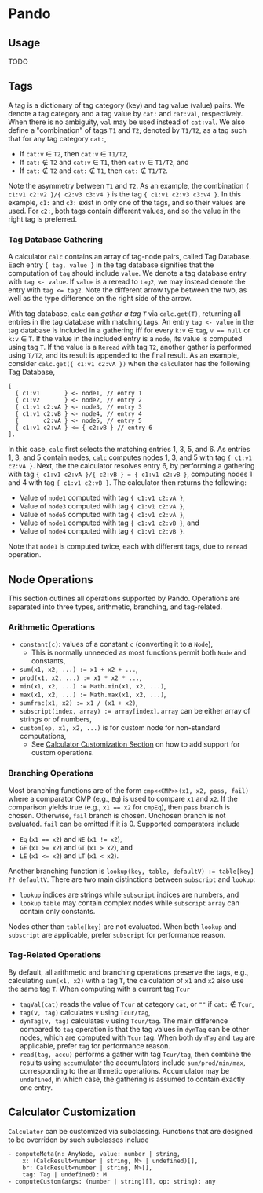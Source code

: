 # Pando

## Usage

TODO

## Tags

A tag is a dictionary of tag category (key) and tag value (value) pairs.
We denote a tag category and a tag value by `cat:` and `cat:val`, respectively.
When there is no ambiguity, `val` may be used instead of `cat:val`.
We also define a "combination" of tags `T1` and `T2`, denoted by `T1/T2`, as a tag such that for any tag category `cat:`,

- If `cat:v` ∈ `T2`, then `cat:v` ∈ `T1/T2`,
- If `cat:` ∉ `T2` and `cat:v` ∈ `T1`, then `cat:v` ∈ `T1/T2`, and
- If `cat:` ∉ `T2` and `cat:` ∉ `T1`, then `cat:` ∉ `T1/T2`.

Note the asymmetry between `T1` and `T2`.
As an example, the combination `{ c1:v1 c2:v2 }/{ c2:v3 c3:v4 }` is the tag `{ c1:v1 c2:v3 c3:v4 }`.
In this example, `c1:` and `c3:` exist in only one of the tags, and so their values are used.
For `c2:`, both tags contain different values, and so the value in the right tag is preferred.

### Tag Database Gathering

A calculator `calc` contains an array of tag-node pairs, called Tag Database.
Each entry `{ tag, value }` in the tag database signifies that the computation of `tag` should include `value`.
We denote a tag database entry with `tag <- value`.
If `value` is a reread to `tag2`, we may instead denote the entry with `tag <= tag2`.
Note the different arrow type between the two, as well as the type difference on the right side of the arrow.

With tag database, `calc` can _gather a tag `T`_ via `calc.get(T)`, returning all entries in the tag database with matching tags.
An entry `tag <- value` in the tag database is included in a gathering iff for every `k:v` ∈ `tag`, `v == null` or `k:v` ∈ `T`.
If the value in the included entry is a `node`, its value is computed using tag `T`.
If the value is a `Reread` with tag `T2`, another gather is performed using `T/T2`, and its result is appended to the final result.
As an example, consider `calc.get({ c1:v1 c2:vA })` when the `calc`ulator has the following Tag Database,

```
[
  { c1:v1       } <- node1, // entry 1
  { c1:v2       } <- node2, // entry 2
  { c1:v1 c2:vA } <- node3, // entry 3
  { c1:v1 c2:vB } <- node4, // entry 4
  {       c2:vA } <- node5, // entry 5
  { c1:v1 c2:vA } <= { c2:vB } // entry 6
].
```

In this case, `calc` first selects the matching entries 1, 3, 5, and 6.
As entries 1, 3, and 5 contain nodes, `calc` computes nodes 1, 3, and 5 with tag `{ c1:v1 c2:vA }`.
Next, the the calculator resolves entry 6, by performing a gathering with tag `{ c1:v1 c2:vA }/{ c2:vB } = { c1:v1 c2:vB }`, computing nodes 1 and 4 with tag `{ c1:v1 c2:vB }`.
The calculator then returns the following:

- Value of `node1` computed with tag `{ c1:v1 c2:vA }`,
- Value of `node3` computed with tag `{ c1:v1 c2:vA }`,
- Value of `node5` computed with tag `{ c1:v1 c2:vA }`,
- Value of `node1` computed with tag `{ c1:v1 c2:vB }`, and
- Value of `node4` computed with tag `{ c1:v1 c2:vB }`.

Note that `node1` is computed twice, each with different tags, due to `reread` operation.

## Node Operations

This section outlines all operations supported by Pando.
Operations are separated into three types, arithmetic, branching, and tag-related.

### Arithmetic Operations

- `constant(c)`: values of a constant `c` (converting it to a `Node`),
  - This is normally unneeded as most functions permit both `Node` and constants,
- `sum(x1, x2, ...) := x1 + x2 + ...`,
- `prod(x1, x2, ...) := x1 * x2 * ...`,
- `min(x1, x2, ...) := Math.min(x1, x2, ...)`,
- `max(x1, x2, ...) := Math.max(x1, x2, ...)`,
- `sumfrac(x1, x2) := x1 / (x1 + x2)`,
- `subscript(index, array) := array[index]`.
  `array` can be either array of strings or of numbers,
- `custom(op, x1, x2, ...)` is for custom node for non-standard computations,
  - See [Calculator Customization Section](#customize) on how to add support for custom operations.

### Branching Operations

Most branching functions are of the form `cmp<<CMP>>(x1, x2, pass, fail)` where a comparator CMP (e.g., `Eq`) is used to compare `x1` and `x2`.
If the comparison yields true (e.g., `x1 == x2` for `cmpEq`), then `pass` branch is chosen.
Otherwise, `fail` branch is chosen.
Unchosen branch is not evaluated.
`fail` can be omitted if it is 0.
Supported comparators include

- `Eq` (`x1 == x2`) and `NE` (`x1 != x2`),
- `GE` (`x1 >= x2`) and `GT` (`x1 > x2`), and
- `LE` (`x1 <= x2`) and `LT` (`x1 < x2`).

Another branching function is `lookup(key, table, defaultV) := table[key] ?? defaultV`.
There are two main distinctions between `subscript` and `lookup`:

- `lookup` indices are strings while `subscript` indices are numbers, and
- `lookup` `table` may contain complex nodes while `subscript` `array` can contain only constants.

Nodes other than `table[key]` are not evaluated.
When both `lookup` and `subscript` are applicable, prefer `subscript` for performance reason.

### Tag-Related Operations

By default, all arithmetic and branching operations preserve the tags, e.g., calculating `sum(x1, x2)` with a tag `T`, the calculation of `x1` and `x2` also use the same tag `T`.
When computing with a current tag `Tcur`

- `tagVal(cat)` reads the value of `Tcur` at category `cat`, or `""` if `cat:` ∉ `Tcur`,
- `tag(v, tag)` calculates `v` using `Tcur/tag`,
- `dynTag(v, tag)` calculates `v` using `Tcur/tag`.
  The main difference compared to `tag` operation is that the tag values in `dynTag` can be other nodes, which are computed with `Tcur` tag.
  When both `dynTag` and `tag` are applicable, prefer `tag` for performance reason.
- `read(tag, accu)` performs a gather with tag `Tcur/tag`, then combine the results using `accu`mulator the accumulators include `sum/prod/min/max`, corresponding to the arithmetic operations.
  Accumulator may be `undefined`, in which case, the gathering is assumed to contain exactly one entry.

## <a name="customize"></a> Calculator Customization

`Calculator` can be customized via subclassing.
Functions that are designed to be overriden by such subclasses include

```
- computeMeta(n: AnyNode, value: number | string,
    x: (CalcResult<number | string, M> | undefined)[],
    br: CalcResult<number | string, M>[],
    tag: Tag | undefined): M
- computeCustom(args: (number | string)[], op: string): any
```
